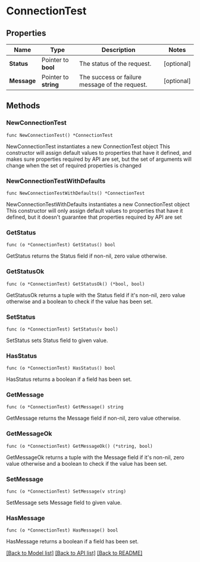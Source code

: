 # ConnectionTest

## Properties

Name | Type | Description | Notes
------------ | ------------- | ------------- | -------------
**Status** | Pointer to **bool** | The status of the request. | [optional] 
**Message** | Pointer to **string** | The success or failure message of the request. | [optional] 

## Methods

### NewConnectionTest

`func NewConnectionTest() *ConnectionTest`

NewConnectionTest instantiates a new ConnectionTest object
This constructor will assign default values to properties that have it defined,
and makes sure properties required by API are set, but the set of arguments
will change when the set of required properties is changed

### NewConnectionTestWithDefaults

`func NewConnectionTestWithDefaults() *ConnectionTest`

NewConnectionTestWithDefaults instantiates a new ConnectionTest object
This constructor will only assign default values to properties that have it defined,
but it doesn't guarantee that properties required by API are set

### GetStatus

`func (o *ConnectionTest) GetStatus() bool`

GetStatus returns the Status field if non-nil, zero value otherwise.

### GetStatusOk

`func (o *ConnectionTest) GetStatusOk() (*bool, bool)`

GetStatusOk returns a tuple with the Status field if it's non-nil, zero value otherwise
and a boolean to check if the value has been set.

### SetStatus

`func (o *ConnectionTest) SetStatus(v bool)`

SetStatus sets Status field to given value.

### HasStatus

`func (o *ConnectionTest) HasStatus() bool`

HasStatus returns a boolean if a field has been set.

### GetMessage

`func (o *ConnectionTest) GetMessage() string`

GetMessage returns the Message field if non-nil, zero value otherwise.

### GetMessageOk

`func (o *ConnectionTest) GetMessageOk() (*string, bool)`

GetMessageOk returns a tuple with the Message field if it's non-nil, zero value otherwise
and a boolean to check if the value has been set.

### SetMessage

`func (o *ConnectionTest) SetMessage(v string)`

SetMessage sets Message field to given value.

### HasMessage

`func (o *ConnectionTest) HasMessage() bool`

HasMessage returns a boolean if a field has been set.


[[Back to Model list]](../README.md#documentation-for-models) [[Back to API list]](../README.md#documentation-for-api-endpoints) [[Back to README]](../README.md)


